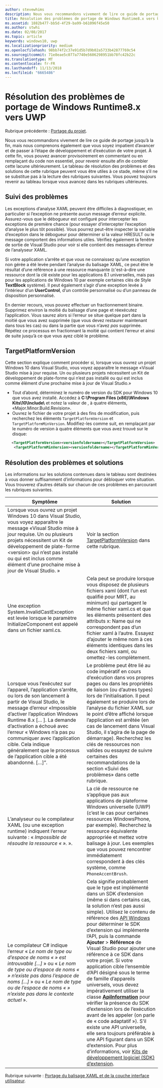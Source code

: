 ```yaml
---
author: stevewhims
description: Nous vous recommandons vivement de lire ce guide de portage jusqu’à la fin, mais nous comprenons également que vous soyez impatient d’avancer et de passer à l’étape de développement et d’exécution de votre projet.
title: Résolution des problèmes de portage de Windows Runtime8.x vers UWP
ms.assetid: 1882b477-bb5d-4f29-ba99-b61096f45e50
ms.author: stwhi
ms.date: 02/08/2017
ms.topic: article
keywords: windows10, uwp
ms.localizationpriority: medium
ms.openlocfilehash: 98bb74f2c37e91d5b7d9b02a5733b42877769c54
ms.sourcegitcommit: 71e8eae5c077a7740e5606298951bb78fc42b22c
ms.translationtype: MT
ms.contentlocale: fr-FR
ms.lasthandoff: 11/13/2018
ms.locfileid: "6665486"
---
```

# <a name="troubleshooting-porting-windows-runtime-8x-to-uwp"></a>Résolution des problèmes de portage de Windows Runtime8.x vers UWP


Rubrique précédente : [Portage du projet](w8x-to-uwp-porting-to-a-uwp-project.md).

Nous vous recommandons vivement de lire ce guide de portage jusqu’à la fin, mais nous comprenons également que vous soyez impatient d’avancer et de passer à l’étape de développement et d’exécution de votre projet. À cette fin, vous pouvez avancer provisoirement en commentant ou en remplaçant du code non essentiel, pour revenir ensuite afin de combler cette lacune ultérieurement. Le tableau de résolution des problèmes et des solutions de cette rubrique peuvent vous être utiles à ce stade, même s’il ne se substitue pas à la lecture des rubriques suivantes. Vous pouvez toujours revenir au tableau lorsque vous avancez dans les rubriques ultérieures.

## <a name="tracking-down-issues"></a>Suivi des problèmes

Les exceptions d’analyse XAML peuvent être difficiles à diagnostiquer, en particulier si l’exception ne présente aucun message d’erreur explicite. Assurez-vous que le débogueur est configuré pour intercepter les exceptions de première chance (pour essayer d’intercepter l’exception d’analyse le plus tôt possible). Vous pourrez peut-être inspecter la variable d’exception dans le débogueur pour déterminer si la valeur HRESULT ou le message comportent des informations utiles. Vérifiez également la fenêtre de sortie de Visual Studio pour voir si elle contient des messages d’erreur de l’analyseur XAML.

Si votre application s’arrête et que vous ne connaissez qu’une exception non gérée a été levée pendant l’analyse du balisage XAML, ce peut être le résultat d’une référence à une ressource manquante (c'est-à-dire une ressource dont la clé existe pour les applications 8.1 universelles, mais pas pour les applications de Windows 10 par exemple certaines clés de Style **TextBlock** système). Il peut également s’agir d’une exception levée à l’intérieur d’un **UserControl**, d’un contrôle personnalisé ou d’un panneau de disposition personnalisé.

En dernier recours, vous pouvez effectuer un fractionnement binaire. Supprimez environ la moitié du balisage d’une page et réexécutez l’application. Vous saurez alors si l’erreur se situe quelque part dans la moitié que vous avez supprimée (que vous devez restaurer maintenant dans tous les cas) ou dans la partie que vous n’avez *pas* supprimée. Répétez ce processus en fractionnant la moitié qui contient l’erreur et ainsi de suite jusqu’à ce que vous ayez ciblé le problème.

## <a name="targetplatformversion"></a>TargetPlatformVersion

Cette section explique comment procéder si, lorsque vous ouvrez un projet Windows 10 dans Visual Studio, vous voyez apparaître le message «Visual Studio mise à jour requise. Un ou plusieurs projets nécessitent un Kit de développement de plate-forme <version> qui n’est pas installé ou qui est inclus comme élément d’une prochaine mise à jour de Visual Studio.»

-   Tout d’abord, déterminez le numéro de version du SDK pour Windows 10 que vous avez installé. Accédez à **C:\\Program Files (x86)\\Windows Kits\\10\\Include\\<versionfoldername>** et notez la valeur de *<versionfoldername>*, à quatre éléments, «Major.Minor.Build.Revision».
-   Ouvrez le fichier de votre projet à des fins de modification, puis recherchez les éléments `TargetPlatformVersion` et `TargetPlatformMinVersion`. Modifiez-les comme suit, en remplaçant *<versionfoldername>* par le numéro de version à quatre éléments que vous avez trouvé sur le disque:

```xml
   <TargetPlatformVersion><versionfoldername></TargetPlatformVersion>
    <TargetPlatformMinVersion><versionfoldername></TargetPlatformMinVersion>
```

## <a name="troubleshooting-symptoms-and-remedies"></a>Résolution des problèmes et solutions

Les informations sur les solutions contenues dans le tableau sont destinées à vous donner suffisamment d’informations pour débloquer votre situation. Vous trouverez d’autres détails sur chacun de ces problèmes en parcourant les rubriques suivantes.

| Symptôme | Solution |
|---------|--------|
| Lorsque vous ouvrez un projet Windows 10 dans Visual Studio, vous voyez apparaître le message «Visual Studio mise à jour requise. Un ou plusieurs projets nécessitent un Kit de développement de plate-forme &lt;version&gt; qui n’est pas installé ou qui est inclus comme élément d’une prochaine mise à jour de Visual Studio. » | Voir la section [TargetPlatformVersion](#targetplatformversion) dans cette rubrique. |
| Une exception System.InvalidCastException est levée lorsque le paramètre InitializeComponent est appelé dans un fichier xaml.cs.| Cela peut se produire lorsque vous disposez de plusieurs fichiers xaml (dont l’un est qualifié pour MRT, au minimum) qui partagent le même fichier xaml.cs et que les éléments présentent des attributs x: Name qui ne correspondent pas d’un fichier xaml à l’autre. Essayez d’ajouter le même nom à ces éléments identiques dans les deux fichiers xaml, ou omettez-les complètement. |
| Lorsque vous l’exécutez sur l’appareil, l’application s’arrête, ou lors de son lancement à partir de Visual Studio, le message d’erreur «Impossible d’activer l’application Windows Runtime 8.x [… \]. La demande d’activation a échoué avec l’erreur « Windows n’a pas pu communiquer avec l’application cible. Cela indique généralement que le processus de l’application cible a été abandonné. \[…\]”. | Le problème peut être lié au code impératif en cours d’exécution dans vos propres pages ou dans les propriétés de liaison (ou d’autres types) lors de l’initialisation. Il peut également se produire lors de l’analyse du fichier XAML sur le point d’être affiché lorsque l’application est arrêtée (en cas de lancement dans Visual Studio, il s’agira de la page de démarrage). Recherchez les clés de ressources non valides ou essayez de suivre certaines des recommandations de la section «Suivi des problèmes» dans cette rubrique.|
| L’analyseur ou le compilateur XAML (ou une exception runtime) indiquent l’erreur suivante : « *Impossible de résoudre la ressource « <resourcekey> ».* ». | La clé de ressource ne s’applique pas aux applications de plateforme Windows universelle (UWP) (c’est le cas pour certaines ressources WindowsPhone, par exemple). Recherchez la ressource équivalente appropriée et mettez votre balisage à jour. Les exemples que vous pouvez rencontrer immédiatement correspondent à des clés système, comme `PhoneAccentBrush`. |
| Le compilateur C# indique l’erreur « *Le nom de type ou d’espace de noms « <name> » est introuvable \[...\]* » ou « *Le nom de type ou d’espace de noms « <name> » n’existe pas dans l’espace de noms \[...\]* » ou « *Le nom de type ou de l’espace de noms « <name> » n’existe pas dans le contexte actuel* ». | Cela signifie probablement que le type est implémenté dans un SDK d’extension (même si dans certains cas, la solution n’est pas aussi simple). Utilisez le contenu de référence des [API Windows](https://msdn.microsoft.com/library/windows/apps/bg124285) pour déterminer le SDK d’extension qui implémente l’API, puis la commande **Ajouter** > **Référence** de Visual Studio pour ajouter une référence à ce SDK dans votre projet. Si votre application cible l’ensemble d’API désigné sous le terme de famille d’appareils universels, vous devez impérativement utiliser la classe [**ApiInformation**](https://msdn.microsoft.com/library/windows/apps/dn949001) pour vérifier la présence du SDK d’extension lors de l’exécution avant de les appeler (on parle de « code adaptatif »). S’il existe une API universelle, elle sera toujours préférable à une API figurant dans un SDK d’extension. Pour plus d’informations, voir [Kits de développement logiciel (SDK) d’extension](w8x-to-uwp-porting-to-a-uwp-project.md). |

Rubrique suivante : [Portage du balisage XAML et de la couche interface utilisateur](w8x-to-uwp-porting-xaml-and-ui.md).


